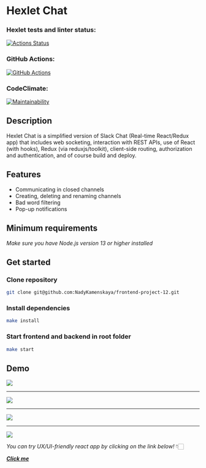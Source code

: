 # Hexlet Chat

### Hexlet tests and linter status:

[![Actions Status](https://github.com/NadyKamenskaya/frontend-project-12/workflows/hexlet-check/badge.svg)](https://github.com/NadyKamenskaya/frontend-project-12/actions)

### GitHub Actions:

[![GitHub Actions](https://github.com/NadyKamenskaya/frontend-project-12/actions/workflows/github-actions.yml/badge.svg)](https://github.com/NadyKamenskaya/frontend-project-12/actions/workflows/github-actions.yml)

### CodeClimate:

[![Maintainability](https://api.codeclimate.com/v1/badges/8ce9f5648080a358d50f/maintainability)](https://codeclimate.com/github/NadyKamenskaya/frontend-project-12/maintainability)

## Description

Hexlet Chat is a simplified version of Slack Chat (Real-time React/Redux app) that includes web socketing, interaction with REST APIs, use of React (with hooks), Redux (via reduxjs/toolkit), client-side routing, authorization and authentication, and of course build and deploy.

## Features

* Communicating in closed channels 
* Creating, deleting and renaming channels
* Bad word filtering
* Pop-up notifications

## Minimum requirements

_Make sure you have Node.js version 13 or higher installed_

## Get started

### Clone repository

```bash
git clone git@github.com:NadyKamenskaya/frontend-project-12.git
```

### Install dependencies

```bash
make install
```

### Start frontend and backend in root folder

```bash
make start
```

## Demo

<img src=https://github.com/NadyKamenskaya/frontend-project-12/blob/main/frontend/images/logIn.png>

---

<img src=https://github.com/NadyKamenskaya/frontend-project-12/blob/main/frontend/images/addChannel.png>

---

<img src=https://github.com/NadyKamenskaya/frontend-project-12/blob/main/frontend/images/messages.png>

---

<img src=https://github.com/NadyKamenskaya/frontend-project-12/blob/main/frontend/images/signUpError.png>

_You can try UX/UI-friendly react app by clicking on the link below!_ 👇🏻

[_**Click me**_](https://hexlet-chat-production.up.railway.app/)
